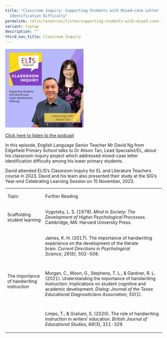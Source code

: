 ```yaml
---
title: "Classroom Inquiry: Supporting Students with Mixed–case Letter
  Identification Difficulty​"
permalink: /elis/resources/listen/supporting-students-with-mixed-case-letter-identification-difficulty/
variant: tiptap
description: ""
third_nav_title: Classroom Inquiry
---
```

<p></p>
<div class="isomer-image-wrapper">
<img style="width: 50%;" height="auto" width="100%" alt="" src="/images/david_and_alison.png">
</div>
<p><a href="https://open.spotify.com/episode/4JDF5jlQM6aen0wHmpk1EV?si=UAa9JYaYTk-FqDXdntZbpQ" rel="noopener nofollow" target="_blank">Click here to listen to the podcast</a>
</p>
<p>In this episode, English Language Senior Teacher Mr David Ng from Edgefield
Primary School talks to Dr Alison Tan, Lead Specialist/EL, about his classroom
inquiry project which addressed mixed-case letter identification difficulty
among his lower primary students.</p>
<p></p>
<p>David attended ELIS’s Classroom Inquiry for EL and Literature Teachers
course in 2023. David and his team also presented their study at the SIG’s
Year-end Celebrating Learning Session on 15 November, 2023.</p>
<p></p>
<table style="minWidth: 50px">
<colgroup>
<col>
<col>
</colgroup>
<tbody>
<tr>
<td rowspan="1" colspan="1">
<p>Topic</p>
</td>
<td rowspan="1" colspan="1">
<p>Further Reading</p>
</td>
</tr>
<tr>
<td rowspan="1" colspan="1">
<p>Scaffolding student learning</p>
</td>
<td rowspan="1" colspan="1">
<p>Vygotsky, L. S. (1978). <em>Mind in Society: The Development of Higher Psychological Processes</em>.
Cambridge, MA: Harvard University Press.</p>
<p></p>
</td>
</tr>
<tr>
<td rowspan="1" colspan="1">
<p>The importance of handwriting instruction&nbsp;</p>
</td>
<td rowspan="1" colspan="1">
<p>James, K. H. (2017). The importance of handwriting experience on the development
of the literate brain.&nbsp;<em>Current Directions in Psychological Science</em>,&nbsp;<em>26</em>(6),
502-508.</p>
<p>
<br>
</p>
<p>Morgan, C., Moon, G., Stephens, T. L., &amp; Gardner, R. L. (2021). Understanding
the importance of handwriting instruction: Implications on student cognitive
and academic development.&nbsp;<em>Dialog: Journal of the Texas Educational Diagnosticians Association</em>,&nbsp;<em>50</em>(1).</p>
<p>
<br>
</p>
<p>Limpo, T., &amp; Graham, S. (2020). The role of handwriting instruction
in writers’ education.&nbsp;<em>British Journal of Educational Studies</em>,&nbsp;<em>68</em>(3),
311-329.</p>
</td>
</tr>
</tbody>
</table>
<p></p>